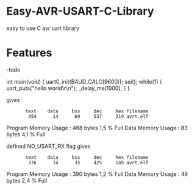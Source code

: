 # Easy-AVR-USART-C-Library
easy to use C avr uart library

# Features
-todo

int main(void)
{
	uart0_init(BAUD_CALC(9600));
    sei();
    while(1)
    {
		uart_puts("hello world\r\n");
		_delay_ms(1000);
    }
}

gives

		   text	   data	    bss	    dec	    hex	filename
		    454	     14	     69	    537	    219	avrt.elf

Program Memory Usage 	:	468 bytes   1,5 % Full
Data Memory Usage 		:	83 bytes   4,1 % Full

defined  NO_USART_RX flag gives

		   text	   data	    bss	    dec	    hex	filename
		    376	     14	     35	    425	    1a9	avrt.elf

Program Memory Usage 	:	390 bytes   1,2 % Full
Data Memory Usage 		:	49 bytes   2,4 % Full